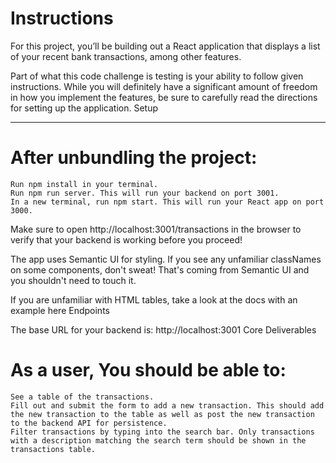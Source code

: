  # Instructions

For this project, you’ll be building out a React application that displays a list of your recent bank transactions, among other features.

Part of what this code challenge is testing is your ability to follow given instructions. While you will definitely have a significant amount of freedom in how you implement the features, be sure to carefully read the directions for setting up the application.
Setup
 **********
 # After unbundling the project:

    Run npm install in your terminal.
    Run npm run server. This will run your backend on port 3001.
    In a new terminal, run npm start. This will run your React app on port 3000.

Make sure to open http://localhost:3001/transactions in the browser to verify that your backend is working before you proceed!

The app uses Semantic UI for styling. If you see any unfamiliar classNames on some components, don't sweat! That's coming from Semantic UI and you shouldn't need to touch it.

If you are unfamiliar with HTML tables, take a look at the docs with an example here
Endpoints

The base URL for your backend is: http://localhost:3001
Core Deliverables

 # As a user, You should be able to:

    See a table of the transactions.
    Fill out and submit the form to add a new transaction. This should add the new transaction to the table as well as post the new transaction to the backend API for persistence.
    Filter transactions by typing into the search bar. Only transactions with a description matching the search term should be shown in the transactions table.
